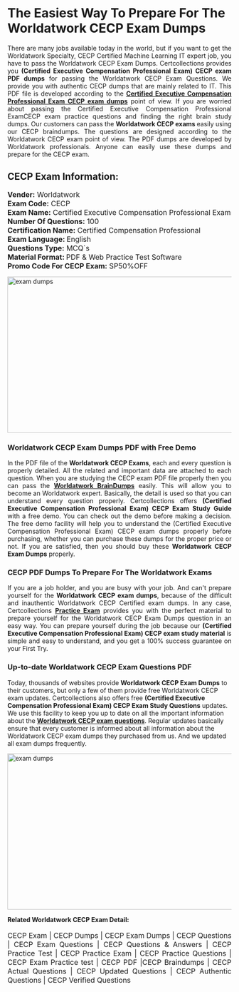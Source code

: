 <h1>The Easiest Way To Prepare For The Worldatwork CECP Exam Dumps</h1> <p style="text-align:justify">There are many jobs available today in the world, but if you want to get the Worldatwork Specialty, CECP Certified Machine Learning IT expert job, you have to pass the Worldatwork CECP Exam Dumps. Certcollections provides you <strong>(Certified Executive Compensation Professional Exam) CECP exam PDF dumps</strong> for passing the Worldatwork CECP Exam Questions. We provide you with authentic CECP dumps that are mainly related to IT. This PDF file is developed according to the <a href="https://www.certsofficial.com/worldatwork/cecp-questions"><strong>Certified Executive Compensation Professional Exam CECP exam dumps</strong></a> point of view. If you are worried about passing the Certified Executive Compensation Professional ExamCECP exam practice questions and finding the right brain study dumps. Our customers can pass the <strong>Worldatwork CECP exams </strong>easily using our CECP braindumps. The questions are designed according to the Worldatwork CECP exam point of view. The PDF dumps are developed by Worldatwork professionals. Anyone can easily use these dumps and prepare for the CECP exam.</p> <h2><strong>CECP Exam Information:</strong></h2> <p><span style="font-size:16px"><strong>Vender:</strong> Worldatwork<br /> <strong>Exam Code:</strong> CECP<br /> <strong>Exam Name:</strong> Certified Executive Compensation Professional Exam<br /> <strong>Number Of Questions:</strong> 100<br /> <strong>Certification Name:</strong> Certified Compensation Professional<br /> <strong>Exam Language: </strong>English<br /> <strong>Questions Type:</strong> MCQ`s<br /> <strong>Material Format: </strong>PDF & Web Practice Test Software<br /> <strong>Promo Code For CECP Exam:</strong> SP50%OFF</span></p> <p><a href="https://www.certsofficial.com/worldatwork/cecp-questions" rel="no-follow"><img alt="exam dumps" src="https://www.certcollections.com/uploads/content/certsofficial.jpg" style="height:350px; width:750px" /></a></p> <h3><strong>Worldatwork CECP Exam Dumps PDF with Free Demo</strong></h3> <p style="text-align:justify">In the PDF file of the <strong>Worldatwork CECP Exams</strong>, each and every question is properly detailed. All the related and important data are attached to each question. When you are studying the CECP exam PDF file properly then you can pass the <a href="https://www.certsofficial.com/worldatwork-dumps"><strong>Worldatwork BrainDumps</strong></a> easily. This will allow you to become an Worldatwork expert. Basically, the detail is used so that you can understand every question properly. Certcollections offers <strong>(Certified Executive Compensation Professional Exam) CECP Exam Study Guide</strong> with a free demo. You can check out the demo before making a decision. The free demo facility will help you to understand the (Certified Executive Compensation Professional Exam) CECP exam dumps properly before purchasing, whether you can purchase these dumps for the proper price or not. If you are satisfied, then you should buy these <strong>Worldatwork CECP Exam Dumps</strong> properly.</p> <h3><strong>CECP PDF Dumps To Prepare For The Worldatwork Exams</strong></h3> <p style="text-align:justify">If you are a job holder, and you are busy with your job. And can't prepare yourself for the <strong>Worldatwork CECP exam dumps</strong>, because of the difficult and inauthentic Worldatwork CECP Certified exam dumps. In any case, Certcollections <strong><a href="https://www.certsofficial.com/">Practice Exam</a></strong> provides you with the perfect material to prepare yourself for the Worldatwork CECP Exam Dumps question in an easy way. You can prepare yourself during the job because our <strong>(Certified Executive Compensation Professional Exam) CECP exam study material</strong> is simple and easy to understand, and you get a 100% success guarantee on your First Try.</p> <h3><strong>Up-to-date Worldatwork CECP Exam Questions PDF</strong></h3> <p>Today, thousands of websites provide <strong>Worldatwork CECP Exam Dumps</strong> to their customers, but only a few of them provide free Worldatwork CECP exam updates. Certcollections also offers free <strong>(Certified Executive Compensation Professional Exam) CECP Exam Study Questions</strong> updates. We use this facility to keep you up to date on all the important information about the <a href="https://www.certsofficial.com/worldatwork/cecp-questions"><strong>Worldatwork CECP exam questions</strong></a>. Regular updates basically ensure that every customer is informed about all information about the Worldatwork CECP exam dumps they purchased from us. And we updated all exam dumps frequently.</p> <p><a href="https://www.certsofficial.com/worldatwork/cecp-questions"><img alt="exam dumps " src="https://www.certcollections.com/uploads/content/certsofficial2.jpg" style="height:350px; width:750px" /></a></p> <p style="text-align:justify"><span style="font-size:14px"><strong>Related Worldatwork CECP Exam Detail:</strong></span><br /> <br /> <span style="font-size:16px">CECP Exam | CECP Dumps | CECP Exam Dumps | CECP Questions | CECP Exam Questions | CECP Questions & Answers | CECP Practice Test | CECP Practice Exam | CECP Practice Questions | CECP Exam Practice test | CECP PDF |CECP Braindumps | CECP Actual Questions | CECP Updated Questions | CECP Authentic Questions | CECP Verified Questions</span></p>
